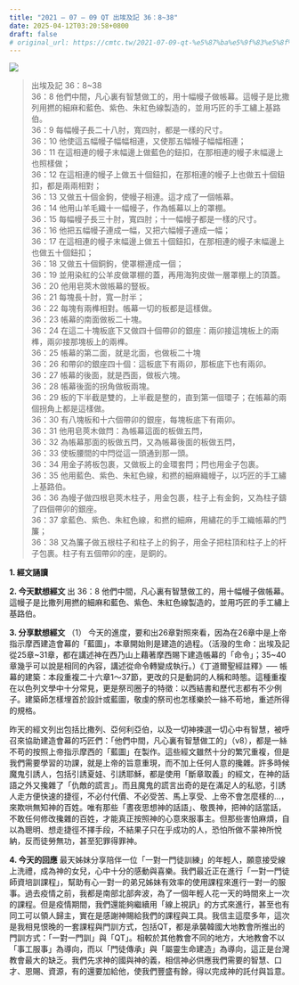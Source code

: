 ```yaml
---
title: "2021 – 07 – 09 QT 出埃及記 36：8~38"
date: 2025-04-12T03:20:58+0800
draft: false
# original_url: https://cmtc.tw/2021-07-09-qt-%e5%87%ba%e5%9f%83%e5%8f%8a%e8%a8%98-36%ef%bc%9a838
---
```


![](/images/qt.jpg)
> 出埃及記 36：8\~38  
> 36：8 他們中間，凡心裏有智慧做工的，用十幅幔子做帳幕。這幔子是比撒列用撚的細麻和藍色、紫色、朱紅色線製造的，並用巧匠的手工繡上基路伯。  
> 36：9 每幅幔子長二十八肘，寬四肘，都是一樣的尺寸。  
> 36：10 他使這五幅幔子幅幅相連，又使那五幅幔子幅幅相連；  
> 36：11 在這相連的幔子末幅邊上做藍色的鈕扣，在那相連的幔子末幅邊上也照樣做；  
> 36：12 在這相連的幔子上做五十個鈕扣，在那相連的幔子上也做五十個鈕扣，都是兩兩相對；  
> 36：13 又做五十個金鉤，使幔子相連。這才成了一個帳幕。  
> 36：14 他用山羊毛織十一幅幔子，作為帳幕以上的罩棚。  
> 36：15 每幅幔子長三十肘，寬四肘；十一幅幔子都是一樣的尺寸。  
> 36：16 他把五幅幔子連成一幅，又把六幅幔子連成一幅；  
> 36：17 在這相連的幔子末幅邊上做五十個鈕扣，在那相連的幔子末幅邊上也做五十個鈕扣；  
> 36：18 又做五十個銅鉤，使罩棚連成一個；  
> 36：19 並用染紅的公羊皮做罩棚的蓋，再用海狗皮做一層罩棚上的頂蓋。  
> 36：20 他用皂莢木做帳幕的豎板。  
> 36：21 每塊長十肘，寬一肘半；  
> 36：22 每塊有兩榫相對。帳幕一切的板都是這樣做。  
> 36：23 帳幕的南面做板二十塊。  
> 36：24 在這二十塊板底下又做四十個帶卯的銀座：兩卯接這塊板上的兩榫，兩卯接那塊板上的兩榫。  
> 36：25 帳幕的第二面，就是北面，也做板二十塊  
> 36：26 和帶卯的銀座四十個：這板底下有兩卯，那板底下也有兩卯。  
> 36：27 帳幕的後面，就是西面，做板六塊。  
> 36：28 帳幕後面的拐角做板兩塊。  
> 36：29 板的下半截是雙的，上半截是整的，直到第一個環子；在帳幕的兩個拐角上都是這樣做。  
> 36：30 有八塊板和十六個帶卯的銀座，每塊板底下有兩卯。  
> 36：31 他用皂莢木做閂：為帳幕這面的板做五閂，  
> 36：32 為帳幕那面的板做五閂，又為帳幕後面的板做五閂，  
> 36：33 使板腰間的中閂從這一頭通到那一頭。  
> 36：34 用金子將板包裹，又做板上的金環套閂；閂也用金子包裹。  
> 36：35 他用藍色、紫色、朱紅色線，和撚的細麻織幔子，以巧匠的手工繡上基路伯。  
> 36：36 為幔子做四根皂莢木柱子，用金包裹，柱子上有金鉤，又為柱子鑄了四個帶卯的銀座。  
> 36：37 拿藍色、紫色、朱紅色線，和撚的細麻，用繡花的手工織帳幕的門簾；  
> 36：38 又為簾子做五根柱子和柱子上的鉤子，用金子把柱頂和柱子上的杆子包裹。柱子有五個帶卯的座，是銅的。

**1. 經文誦讀**

**2.  今天默想經文**
出 36：8 他們中間，凡心裏有智慧做工的，用十幅幔子做帳幕。這幔子是比撒列用撚的細麻和藍色、紫色、朱紅色線製造的，並用巧匠的手工繡上基路伯。

**3. 分享默想經文**
（1） 今天的進度，要和出26章對照來看，因為在26章中是上帝指示摩西建造會幕的「藍圖」，本章開始則是建造的過程。（活潑的生命：出埃及記從25章~31章，都在講述神在西乃山上藉著摩西賜下建造帳幕的「命令」；35\~40章幾乎可以說是相同的內容，講述從命令轉變成執行。）《丁道爾聖經註釋》── 帳幕的建築：本段重複二十六章1～37節，更改的只是動詞的人稱和時態。這種重複在以色列文學中十分常見，更是祭司圈子的特徵：以西結書和歷代志都有不少例子。建築師怎樣埋首於設計或藍圖，敬虔的祭司也怎樣樂於一絲不苟地，重述所得的規格。

昨天的經文列出包括比撒列、亞何利亞伯，以及一切神揀選一切心中有智慧，被呼召來協助建造會幕的巧匠們：「他們中間，凡心裏有智慧做工的」（v8），都是一絲不苟的按照上帝指示摩西的「藍圖」在製作。這些經文雖然十分的繁冗重複，但是我們需要學習的功課，就是上帝的旨意重現，而不加上任何人意的攙雜。許多時候魔鬼引誘人，包括引誘夏娃、引誘耶穌，都是使用「斷章取義」的經文，在神的話語之外又攙雜了「仇敵的謊言」。而且魔鬼的謊言出奇的是在滿足人的私慾，引誘人走方便快速的捷徑，不必付代價、不必受苦、馬上享受、上帝不會怎麼樣的…，來欺哄無知神的百姓。唯有那些「晝夜思想神的話語」、敬畏神，把神的話當話，不敢任何修改攙雜的百姓，才能真正按照神的心意來服事主。但那些害怕麻煩，自以為聰明、想走捷徑不擇手段，不結果子只在乎成功的人，恐怕所做不蒙神所悅納，反而徒勞無功，甚至犯罪得罪神。

**4. 今天的回應**
最天姊妹分享陪伴一位「一對一門徒訓練」的年輕人，願意接受線上洗禮，成為神的女兒，心中十分的感動與喜樂。我們最近正在進行「一對一門徒師資培訓課程」，幫助有心一對一的弟兄姊妹有效率的使用課程來進行一對一的服事。過去疫情之前，我都是南部北部奔波，為了一個年輕人花一天的時間來上一次的課程。但是疫情期間，我們還能夠繼續用「線上視訊」的方式來進行，甚至也有同工可以領人歸主，實在是感謝神賜給我們的課程與工具。我信主這麼多年，這次是我相見恨晚的一套課程與門訓方式，包括QT，都是承襲韓國大地教會所推出的門訓方式：「一對一門訓」與「QT」。相較於其他教會不同的地方，大地教會不以「事工服事」為導向，而以「門徒傳承」與「屬靈生命建造」為導向，這正是台灣教會最大的缺乏。我們先求神的國與神的義，相信神必供應我們需要的智慧、口才、恩賜、資源，有的還要加給他，使我們豐盛有餘，得以完成神的託付與旨意。
